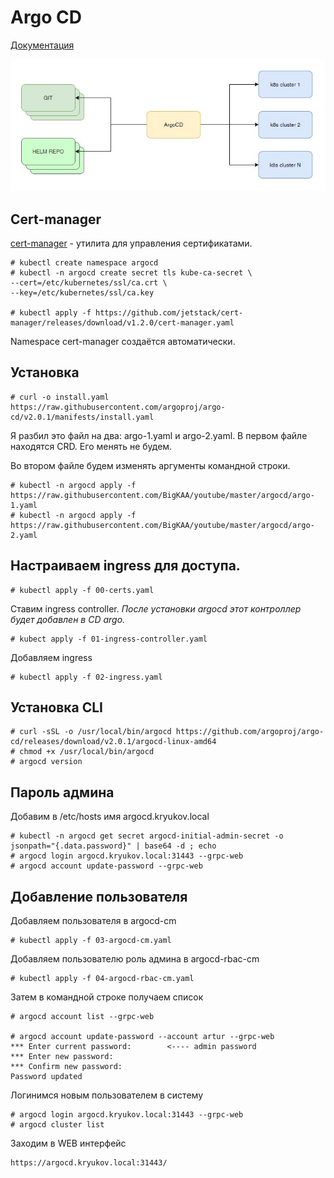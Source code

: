 # Argo CD

[Документация](https://argo-cd.readthedocs.io/en/stable/)

![image](images/image1.jpg)

## Cert-manager

[cert-manager](https://cert-manager.io/docs/installation/kubernetes/) - утилита
для управления сертификатами.

    # kubectl create namespace argocd
    # kubectl -n argocd create secret tls kube-ca-secret \
    --cert=/etc/kubernetes/ssl/ca.crt \
    --key=/etc/kubernetes/ssl/ca.key

    # kubectl apply -f https://github.com/jetstack/cert-manager/releases/download/v1.2.0/cert-manager.yaml

Namespace cert-manager создаётся автоматически.

## Установка

    # curl -o install.yaml https://raw.githubusercontent.com/argoproj/argo-cd/v2.0.1/manifests/install.yaml

Я разбил это файл на два: argo-1.yaml и argo-2.yaml. В первом файле находятся CRD. Его менять не будем.

Во втором файле будем изменять аргументы командной строки.

    # kubectl -n argocd apply -f https://raw.githubusercontent.com/BigKAA/youtube/master/argocd/argo-1.yaml
    # kubectl -n argocd apply -f https://raw.githubusercontent.com/BigKAA/youtube/master/argocd/argo-2.yaml

## Настраиваем ingress для доступа.

    # kubectl apply -f 00-certs.yaml

Ставим ingress controller. _После установки argocd этот контроллер будет добавлен в CD argo._
    
    # kubect apply -f 01-ingress-controller.yaml

Добавляем ingress

    # kubectl apply -f 02-ingress.yaml

## Установка CLI

    # curl -sSL -o /usr/local/bin/argocd https://github.com/argoproj/argo-cd/releases/download/v2.0.1/argocd-linux-amd64
    # chmod +x /usr/local/bin/argocd
    # argocd version

## Пароль админа

Добавим в /etc/hosts имя argocd.kryukov.local

    # kubectl -n argocd get secret argocd-initial-admin-secret -o jsonpath="{.data.password}" | base64 -d ; echo
    # argocd login argocd.kryukov.local:31443 --grpc-web
    # argocd account update-password --grpc-web

## Добавление пользователя

Добавляем пользователя в argocd-cm

    # kubectl apply -f 03-argocd-cm.yaml

Добавляем пользователю роль админа в argocd-rbac-cm

    # kubectl apply -f 04-argocd-rbac-cm.yaml

Затем в командной строке получаем список

    # argocd account list --grpc-web

    # argocd account update-password --account artur --grpc-web
    *** Enter current password:        <---- admin password
    *** Enter new password:
    *** Confirm new password:
    Password updated

Логинимся новым пользователем в систему

    # argocd login argocd.kryukov.local:31443 --grpc-web
    # argocd cluster list

Заходим в WEB интерфейс

    https://argocd.kryukov.local:31443/